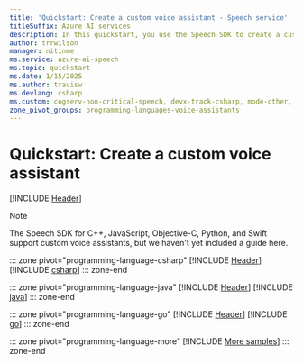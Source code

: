 ```yaml
---
title: 'Quickstart: Create a custom voice assistant - Speech service'
titleSuffix: Azure AI services
description: In this quickstart, you use the Speech SDK to create a custom voice assistant.
author: trrwilson
manager: nitinme
ms.service: azure-ai-speech
ms.topic: quickstart
ms.date: 1/15/2025
ms.author: travisw
ms.devlang: csharp
ms.custom: cogserv-non-critical-speech, devx-track-csharp, mode-other, devx-track-extended-java, devx-track-go
zone_pivot_groups: programming-languages-voice-assistants
---
```


# Quickstart: Create a custom voice assistant

[!INCLUDE [Header](../includes/quickstarts/voice-assistants/header.md)]

> [!NOTE]
> The Speech SDK for C++, JavaScript, Objective-C, Python, and Swift support custom voice assistants, but we haven't yet included a guide here. 

::: zone pivot="programming-language-csharp"
[!INCLUDE [Header](../includes/quickstarts/voice-assistants/csharp/header.md)]
[!INCLUDE [csharp](../includes/quickstarts/voice-assistants/csharp/csharp.md)]
::: zone-end

::: zone pivot="programming-language-java"
[!INCLUDE [Header](../includes/quickstarts/voice-assistants/java/header.md)]
[!INCLUDE [java](../includes/quickstarts/voice-assistants/java/java.md)]
::: zone-end

::: zone pivot="programming-language-go"
[!INCLUDE [Header](../includes/quickstarts/voice-assistants/go/header.md)]
[!INCLUDE [go](../includes/quickstarts/voice-assistants/go/go.md)]
::: zone-end

::: zone pivot="programming-language-more"
[!INCLUDE [More samples](../includes/quickstarts/voice-assistants/more/more.md)]
::: zone-end
